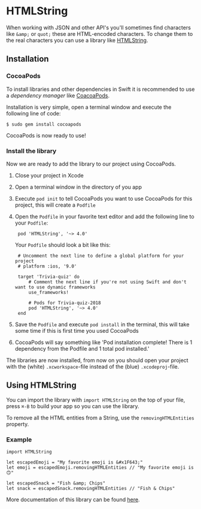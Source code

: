 # HTMLString

When working with JSON and other API's you'll sometimes find characters like `&amp;` or `quot;` these are HTML-encoded characters. To change them to the real characters you can use a library like [HTMLString](https://github.com/alexaubry/HTMLString).

## Installation

### CocoaPods

To install libraries and other dependencies in Swift it is recommended to use a *dependency manager* like [CoacoaPods](https://cocoapods.org).

Installation is very simple, open a terminal window and execute the following line of code:

    $ sudo gem install cocoapods

CocoaPods is now ready to use!

### Install the library

Now we are ready to add the library to our project using CocoaPods.

1. Close your project in Xcode
2. Open a terminal window in the directory of you app
3. Execute `pod init` to tell CocoaPods you want to use CocoaPods for this project, this will create a `Podfile`
4. Open the `Podfile` in your favorite text editor and add the following line to your `Podfile`:

        pod 'HTMLString', '~> 4.0'
    

    Your `Podfile` should look a bit like this:

        # Uncomment the next line to define a global platform for your project
        # platform :ios, '9.0'

        target 'Trivia-quiz' do
            # Comment the next line if you're not using Swift and don't want to use dynamic frameworks
            use_frameworks!

            # Pods for Trivia-quiz-2018
            pod 'HTMLString', '~> 4.0'
        end

5. Save the `Podfile` and execute `pod install` in the terminal, this will take some time if this is first time you used CocoaPods
6. CocoaPods will say something like 'Pod installation complete! There is 1 dependency from the Podfile and 1 total pod installed.'

The libraries are now installed, from now on you should open your project with the (white) `.xcworkspace`-file instead of the (blue) `.xcodeproj`-file.

## Using HTMLString

You can import the library with `import HTMLString` on the top of your file, press `⌘-B` to build your app so you can use the library.

To remove all the HTML entities from a String, use the `removingHTMLEntities` property.

### Example

    import HTMLString

    let escapedEmoji = "My favorite emoji is &#x1F643;"
    let emoji = escapedEmoji.removingHTMLEntities // "My favorite emoji is 🙃"

    let escapedSnack = "Fish &amp; Chips"
    let snack = escapedSnack.removingHTMLEntities // "Fish & Chips"

More documentation of this library can be found [here](https://alexaubry.github.io/HTMLString/).

